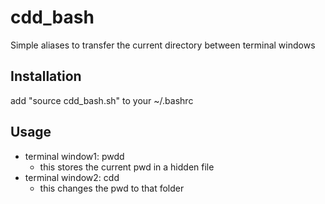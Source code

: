 # cdd_bash
Simple aliases to transfer the current directory between terminal windows

## Installation

add "source cdd_bash.sh" to your ~/.bashrc

## Usage

* terminal window1: pwdd
  * this stores the current pwd in a hidden file
* terminal window2: cdd
  * this changes the pwd to that folder 

